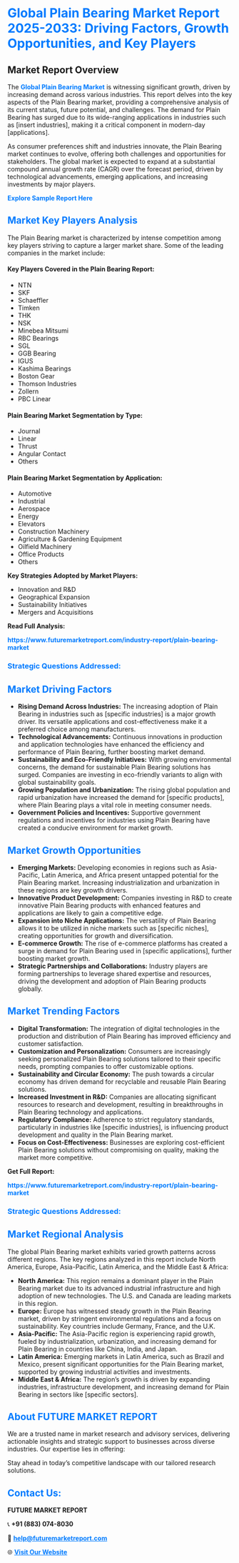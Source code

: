 <h1 style="color: #007BFF;">Global Plain Bearing Market Report 2025-2033: Driving Factors, Growth Opportunities, and Key Players</h1>

<section id="overview">
<h2>Market Report Overview</h2>
<p>The <a href="https://www.futuremarketreport.com/industry-report/plain-bearing-market" style="color: #007BFF; text-decoration: none;"><strong>Global Plain Bearing Market</strong></a> is witnessing significant growth, driven by increasing demand across various industries. This report delves into the key aspects of the Plain Bearing market, providing a comprehensive analysis of its current status, future potential, and challenges. The demand for Plain Bearing has surged due to its wide-ranging applications in industries such as [insert industries], making it a critical component in modern-day [applications].</p>
<p>As consumer preferences shift and industries innovate, the Plain Bearing market continues to evolve, offering both challenges and opportunities for stakeholders. The global market is expected to expand at a substantial compound annual growth rate (CAGR) over the forecast period, driven by technological advancements, emerging applications, and increasing investments by major players.</p>
</section>

<section id="overview">
<p><a href="https://www.futuremarketreport.com/request-sample/reportId=108051" style="color: #007BFF; text-decoration: none;"><strong>Explore Sample Report Here</strong></a></p>
</section>

<section id="key-players">
<h2 style="color: #007BFF;">Market Key Players Analysis</h2>
<p>The Plain Bearing market is characterized by intense competition among key players striving to capture a larger market share. Some of the leading companies in the market include:</p>
<h4>Key Players Covered in the Plain Bearing Report:</h4>
<ul><li>NTN</li><li>SKF</li><li>Schaeffler</li><li>Timken</li><li>THK</li><li>NSK</li><li>Minebea Mitsumi</li><li>RBC Bearings</li><li>SGL</li><li>GGB Bearing</li><li>IGUS</li><li>Kashima Bearings</li><li>Boston Gear</li><li>Thomson Industries</li><li>Zollern</li><li>PBC Linear</li></ul>
<h4>Plain Bearing Market Segmentation by Type:</h4>
<ul><li>Journal</li><li>Linear</li><li>Thrust</li><li>Angular Contact</li><li>Others</li></ul>

<h4>Plain Bearing Market Segmentation by Application:</h4>
<ul><li>Automotive</li><li>Industrial</li><li>Aerospace</li><li>Energy</li><li>Elevators</li><li>Construction Machinery</li><li>Agriculture &amp; Gardening Equipment</li><li>Oilfield Machinery</li><li>Office Products</li><li>Others</li></ul>
<p><strong>Key Strategies Adopted by Market Players:</strong></p>
<ul>
<li>Innovation and R&D</li>
<li>Geographical Expansion</li>
<li>Sustainability Initiatives</li>
<li>Mergers and Acquisitions</li>
</ul>
</section>

<section>
<p><strong>Read Full Analysis: </strong></p><a href="https://www.futuremarketreport.com/industry-report/plain-bearing-market" style="color: #007BFF; text-decoration: none;"><strong>https://www.futuremarketreport.com/industry-report/plain-bearing-market</strong></a>
<h3 style="color: #007BFF;">Strategic Questions Addressed:</h3>
</section>

<section id="driving-factors">
<h2 style="color: #007BFF;">Market Driving Factors</h2>
<ul>
<li><strong>Rising Demand Across Industries:</strong> The increasing adoption of Plain Bearing in industries such as [specific industries] is a major growth driver. Its versatile applications and cost-effectiveness make it a preferred choice among manufacturers.</li>
<li><strong>Technological Advancements:</strong> Continuous innovations in production and application technologies have enhanced the efficiency and performance of Plain Bearing, further boosting market demand.</li>
<li><strong>Sustainability and Eco-Friendly Initiatives:</strong> With growing environmental concerns, the demand for sustainable Plain Bearing solutions has surged. Companies are investing in eco-friendly variants to align with global sustainability goals.</li>
<li><strong>Growing Population and Urbanization:</strong> The rising global population and rapid urbanization have increased the demand for [specific products], where Plain Bearing plays a vital role in meeting consumer needs.</li>
<li><strong>Government Policies and Incentives:</strong> Supportive government regulations and incentives for industries using Plain Bearing have created a conducive environment for market growth.</li>
</ul>
</section>

<section id="growth-opportunities">
<h2 style="color: #007BFF;">Market Growth Opportunities</h2>
<ul>
<li><strong>Emerging Markets:</strong> Developing economies in regions such as Asia-Pacific, Latin America, and Africa present untapped potential for the Plain Bearing market. Increasing industrialization and urbanization in these regions are key growth drivers.</li>
<li><strong>Innovative Product Development:</strong> Companies investing in R&D to create innovative Plain Bearing products with enhanced features and applications are likely to gain a competitive edge.</li>
<li><strong>Expansion into Niche Applications:</strong> The versatility of Plain Bearing allows it to be utilized in niche markets such as [specific niches], creating opportunities for growth and diversification.</li>
<li><strong>E-commerce Growth:</strong> The rise of e-commerce platforms has created a surge in demand for Plain Bearing used in [specific applications], further boosting market growth.</li>
<li><strong>Strategic Partnerships and Collaborations:</strong> Industry players are forming partnerships to leverage shared expertise and resources, driving the development and adoption of Plain Bearing products globally.</li>
</ul>
</section>

<section id="trending-factors">
<h2 style="color: #007BFF;">Market Trending Factors</h2>
<ul>
<li><strong>Digital Transformation:</strong> The integration of digital technologies in the production and distribution of Plain Bearing has improved efficiency and customer satisfaction.</li>
<li><strong>Customization and Personalization:</strong> Consumers are increasingly seeking personalized Plain Bearing solutions tailored to their specific needs, prompting companies to offer customizable options.</li>
<li><strong>Sustainability and Circular Economy:</strong> The push towards a circular economy has driven demand for recyclable and reusable Plain Bearing solutions.</li>
<li><strong>Increased Investment in R&D:</strong> Companies are allocating significant resources to research and development, resulting in breakthroughs in Plain Bearing technology and applications.</li>
<li><strong>Regulatory Compliance:</strong> Adherence to strict regulatory standards, particularly in industries like [specific industries], is influencing product development and quality in the Plain Bearing market.</li>
<li><strong>Focus on Cost-Effectiveness:</strong> Businesses are exploring cost-efficient Plain Bearing solutions without compromising on quality, making the market more competitive.</li>
</ul>
</section>

<section>
<p><strong>Get Full Report: </strong></p><a href="https://www.futuremarketreport.com/industry-report/plain-bearing-market" style="color: #007BFF; text-decoration: none;"><strong>https://www.futuremarketreport.com/industry-report/plain-bearing-market</strong></a>
<h3 style="color: #007BFF;">Strategic Questions Addressed:</h3>
</section>


<section id="regional-analysis">
<h2 style="color: #007BFF;">Market Regional Analysis</h2>
<p>The global Plain Bearing market exhibits varied growth patterns across different regions. The key regions analyzed in this report include North America, Europe, Asia-Pacific, Latin America, and the Middle East & Africa:</p>
<ul>
<li><strong>North America:</strong> This region remains a dominant player in the Plain Bearing market due to its advanced industrial infrastructure and high adoption of new technologies. The U.S. and Canada are leading markets in this region.</li>
<li><strong>Europe:</strong> Europe has witnessed steady growth in the Plain Bearing market, driven by stringent environmental regulations and a focus on sustainability. Key countries include Germany, France, and the U.K.</li>
<li><strong>Asia-Pacific:</strong> The Asia-Pacific region is experiencing rapid growth, fueled by industrialization, urbanization, and increasing demand for Plain Bearing in countries like China, India, and Japan.</li>
<li><strong>Latin America:</strong> Emerging markets in Latin America, such as Brazil and Mexico, present significant opportunities for the Plain Bearing market, supported by growing industrial activities and investments.</li>
<li><strong>Middle East & Africa:</strong> The region’s growth is driven by expanding industries, infrastructure development, and increasing demand for Plain Bearing in sectors like [specific sectors].</li>
</ul>
</section>

<footer>
<h2 style="color: #007BFF;">About FUTURE MARKET REPORT</h2>
<p>We are a trusted name in market research and advisory services, delivering actionable insights and strategic support to businesses across diverse industries. Our expertise lies in offering:</p>

<p>Stay ahead in today’s competitive landscape with our tailored research solutions.</p>

<h2 style="color: #007BFF;">Contact Us:</h2>
<p><strong>FUTURE MARKET REPORT</strong></p>
<p>📞 <strong>+91 (883) 074-8030</strong></p>
<p>📧 <strong><a href="mailto:help@futuremarketreport.com" style="color: #007BFF;">help@futuremarketreport.com</a></strong></p>
<p>🌐 <strong><a href="https://www.futuremarketreport.com/" style="color: #007BFF;">Visit Our Website</a></strong></p>
</footer>